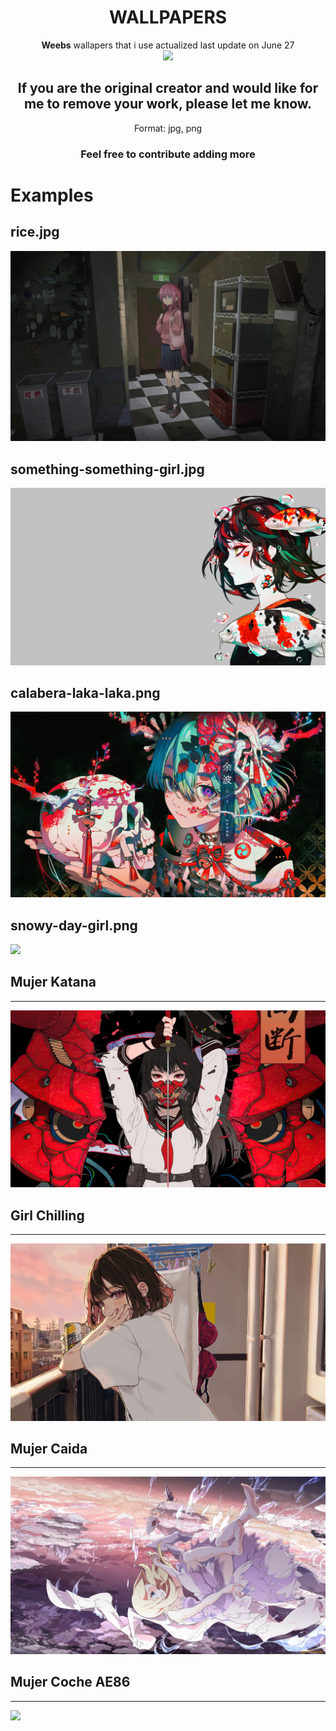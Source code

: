 <div align="center">
<h1>WALLPAPERS</h1>
<b>Weebs</b> wallapers that i use actualized last update on June 27</br>
<img src="https://img.shields.io/github/repo-size/Jillazquez/wallpapers?color=purple&label=SIZE&logo=Github&style=for-the-badge"></br>


## If you are the original creator and would like for me to remove your work, please let me know.
Format: jpg, png</br>

### Feel free to contribute adding more
</div>
<h1>Examples</h1>
<h2> rice.jpg</h2></hr>
<img src="./anime/rice.jpg">

<h2>something-something-girl.jpg</h2></hr>
<img src="./anime/something-something-girl.jpg">

<h2> calabera-laka-laka.png</h2>  </hr>
<img src="./anime/calabera-laka-laka.png">


<h2> snowy-day-girl.png</h2>  </hr>
<img src="./anime/snowy-day-girl.png">

## Mujer Katana 
<hr>
<img src="./anime/mujer-katana.webp">

## Girl Chilling
<hr>
<img src ="./anime/anime-girl-chilling-at-balcony-4k-de.jpg">

## Mujer Caida
<hr>
<img src="./anime/mujer-cielo-caida.jpg">

## Mujer Coche AE86
<hr>
<img src="./anime/mujer-coche-japones.jpg">

